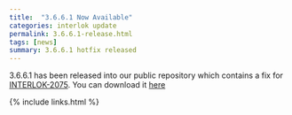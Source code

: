 ```yaml
---
title:  "3.6.6.1 Now Available"
categories: interlok update
permalink: 3.6.6.1-release.html
tags: [news]
summary: 3.6.6.1 hotfix released
---
```


3.6.6.1 has been released into our public repository which contains a fix for [INTERLOK-2075][]. You can download it [here][]

[here]: https://development.adaptris.net/nexus/content/repositories/releases/com/adaptris/adp-core/3.6.6.1-RELEASE/
[INTERLOK-2075]: https://adaptris.atlassian.net/browse/INTERLOK-2075

{% include links.html %}
